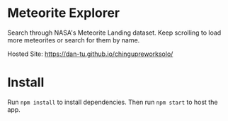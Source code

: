 # Meteorite Explorer
Search through NASA's Meteorite Landing dataset. Keep scrolling to load more meteorites or search for them by name.

Hosted Site: https://dan-tu.github.io/chingupreworksolo/

# Install
Run `npm install` to install dependencies. Then run `npm start` to host the app.